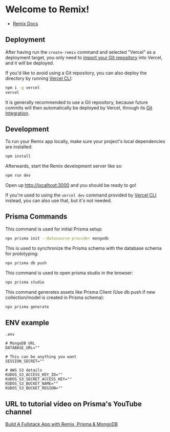 # Welcome to Remix!

- [Remix Docs](https://remix.run/docs)

## Deployment

After having run the `create-remix` command and selected "Vercel" as a deployment target, you only need to [import your Git repository](https://vercel.com/new) into Vercel, and it will be deployed.

If you'd like to avoid using a Git repository, you can also deploy the directory by running [Vercel CLI](https://vercel.com/cli):

```sh
npm i -g vercel
vercel
```

It is generally recommended to use a Git repository, because future commits will then automatically be deployed by Vercel, through its [Git Integration](https://vercel.com/docs/concepts/git).

## Development

To run your Remix app locally, make sure your project's local dependencies are installed:

```sh
npm install
```

Afterwards, start the Remix development server like so:

```sh
npm run dev
```

Open up [http://localhost:3000](http://localhost:3000) and you should be ready to go!

If you're used to using the `vercel dev` command provided by [Vercel CLI](https://vercel.com/cli) instead, you can also use that, but it's not needed.

## Prisma Commands

This command is used for initial Prisma setup:

```bash
npx prisma init --datasource-provider mongodb
```

This is used to synchronize the Prisma schema with the database schema for prototyping:

```bash
npx prisma db push
```

This command is used to open prisma studio in the browser:

```bash
npx prisma studio
```

This command generates assets like Prisma Client (Use db push if new collection/model is created in Prisma schema):

```bash
npx prisma generate
```

## ENV example

`.env`

```
# MongoDB URL
DATABASE_URL=""

# This can be anything you want
SESSION_SECRET=""

# AWS S3 details
KUDOS_S3_ACCESS_KEY_ID=""
KUDOS_S3_SECRET_ACCESS_KEY=""
KUDOS_S3_BUCKET_NAME=""
KUDOS_S3_BUCKET_REGION=""
```

## URL to tutorial video on Prisma's YouTube channel

[Build A Fullstack App with Remix, Prisma & MongoDB](https://www.youtube.com/watch?v=4tXGRe5CDDg)
